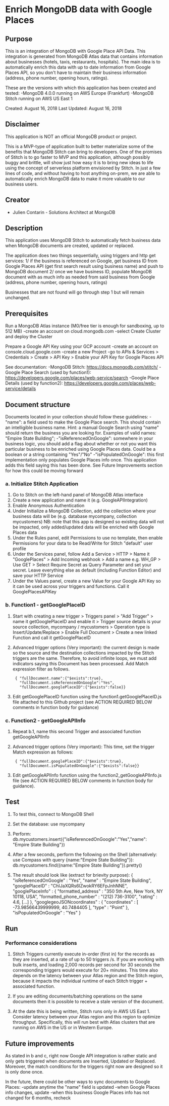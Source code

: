 # Enrich MongoDB data with Google Places

## Purpose

This is an integration of MongoDB with Google Place API Data. This integration is generated from MongoDB Atlas data that contains information about businesses (hotels, taxis, restaurants, hospitals). The main idea is to automatically enrich this data with up to date information from Google Places API, so you don't have to maintain their business information (address, phone number, opening hours, ratings).

These are the versions with which this application has been created and tested:
-MongoDB 4.0.0 running on AWS Europe (Frankfurt)
-MongoDB Stitch running on AWS US East 1

Created: August 16, 2018
Last Updated: August 16, 2018

## Disclaimer

This application is NOT an official MongoDB product or project.

This is a MVP-type of application built to better materialize some of the benefits that MongoDB Stitch can bring to developers. One of the promises of Stitch is to go faster to MVP and this application, although possibly buggy and brittle, will show just how easy it is to bring new ideas to life using the concept of serverless platform envisioned by Stitch. In just a few lines of code, and without having to host anything on-prem, we are able to automatically enrich MongoDB data to make it more valuable to our business users.

## Creator

* Julien Contarin - Solutions Architect at MongoDB

## Description

This application uses MongoDB Stitch to automatically fetch business data when MongoDB documents are created, updated or replaced.

The application does two things sequentially, using triggers and http get services:
1/ if the business is referenced on Google, get business ID from Google Places API (get first search result using business name) and push to MongoDB document
2/ once we have business ID, populate MongoDB document with as much info as needed from said business from Google (address, phone number, opening hours, ratings)

Businesses that are not found will go through step 1 but will remain unchanged.

## Prerequisites

Run a MongoDB Atlas instance (M0/free tier is enough for sandboxing, up to 512 MB)
-create an account on cloud.mongodb.com
-select Create Cluster and deploy the Cluster

Prepare a Google API Key using your GCP account
-create an account on console.cloud.google.com
-create a new Project
-go to APIs & Services > Credentials > Create > API Key > Enable your API Key for Google Places API

See documentation:
-MongoDB Stitch: https://docs.mongodb.com/stitch/
-Google Place Search (used by function1): https://developers.google.com/places/web-service/search
-Google Place Details (used by function2): https://developers.google.com/places/web-service/details


## Document structure

Documents located in your collection should follow these guidelines:
-"name": a field used to make the Google Place search. This should contain an intelligible business name. Hint: a manual Google Search using "name" should return the business you are looking for. Examples of valid names: "Empire State Building";
-"isReferencedOnGoogle": somewhere in your business logic, you should add a flag about whether or not you want this particular business to be enriched using Google Places data. Could be a boolean or a string containing "Yes"/"No"
-"isPopulatedOnGoogle": this first implementation only populates Google Places info once. This application adds this field saying this has been done. See Future Improvements section for how this could be moving forward



### a. Initialize Stitch Application

1. Go to Stitch on the left-hand panel of MongoDB Atlas interface
2. Create a new application and name it (e.g. GoogleAPIIntegration)
3. Enable Anonymous Authentication
4. Under Initialize a MongoDB Collection, add the collection where your business data will be (e.g. database mycompany, collection mycustomers)
NB: note that this app is designed so existing data will not be impacted, only added/updated data will be enriched with Google Places data
5. Under the Rules panel, edit Permissions to use no template, then enable Permissions for your data to be Read/Write for Stitch "default" user profile
6. Under the Services panel, follow Add a Service > HTTP > Name it "GooglePlaces" > Add Incoming webhook > Add a name e.g. WH_GP > Use GET > Select Require Secret as Query Parameter and set your secret. Leave everything else as default (including Function Editor) and save your HTTP Service
7. Under the Values panel, create a new Value for your Google API Key so it can be used across your triggers and functions. Call it GooglePlacesAPIKey

### b. Function1 - getGooglePlaceID

1. Start with creating a new trigger > Triggers panel > "Add Trigger" > name it getGooglePlaceID and enable it > Trigger source details is your source collection, mycompany / mycustomers > Operation type is Insert/Update/Replace > Enable Full Document > Create a new linked Function and call it getGooglePlaceID
2. Advanced trigger options (Very important): the current design is made so the source and the destination collections impacted by the Stitch triggers are the same. Therefore, to avoid infinite loops, we must add indicators saying this Document has been processed. Add Match expression filter as follows.     

        { "fullDocument.name":{"$exists":true},
          "fullDocument.isReferencedOnGoogle":"Yes",
          "fullDocument.googlePlaceID":{"$exists":false}}

3. Edit getGooglePlaceID function using the function1.getGooglePlaceID.js file attached to this Github project (see ACTION REQUIRED BELOW comments in function body for guidance)

### c. Function2 - getGoogleAPIInfo

1. Repeat b.1, name this second Trigger and associated function getGoogleAPIInfo
2. Advanced trigger options (Very important): This time, set the trigger Match expression as follows:

        { "fullDocument.googlePlaceID":{"$exists":true},
          "fullDocument.isPopulatedOnGoogle":{"$exists":false}}
3. Edit getGoogleAPIInfo function using the function2_getGoogleAPIInfo.js file (see ACTION REQUIRED BELOW comments in function body for guidance).

## Test

1. To test this, connect to MongoDB Shell
2. Set the database: use mycompany
3. Perform: db.mycustomers.insert({"isReferencedOnGoogle":"Yes","name": "Empire State Building"})
4. After a few seconds, perform the following on the Shell (alternatively: use Compass with query {name:"Empire State Building"}):
db.mycustomers.find({name:"Empire State Building"}).pretty()

5. The result should look like (extract for brievity purpose):
	    {
        "isReferencedOnGoogle" : "Yes",
        "name" : "Empire State Building",
	      "googlePlaceID" : "ChIJaXQRs6lZwokRY6EFpJnhNNE",
	      "googlePlaceInfo" : {
		      "formatted_address" : "350 5th Ave, New York, NY 10118, USA",
		      "formatted_phone_number" : "(212) 736-3100",
		      "rating" : 4.6,
		      [...]
	         },
      	"googlegeoJSONcoordinates" : {
      		"coordinates" : [
      			-73.98566439999999,
      			40.7484405
      		],
      		"type" : "Point"
      	},
      	"isPopulatedOnGoogle" : "Yes"
      }

## Run

### Performance considerations

1. Stitch Triggers currently execute in-order (first in) for the records as they are inserted, at a rate of up to 50 triggers /s.  If you are working with bulk inserts, and loading 2,000 records per second for 30 seconds the corresponding triggers would execute for 20+ minutes. This time also depends on the latency between your Atlas region and the Stitch region, because it impacts the individual runtime of each Stitch trigger + associated function.

2. If you are editing documents/batching operations on the same documents then it is possible to receive a stale version of the document.

3. At the date this is being written, Stitch runs only in AWS US East 1. Consider latency between your Atlas region and this region to optimize throughput. Specifically, this will run best with Atlas clusters that are running on AWS in the US or in Western Europe.


## Future improvements

As stated in b and c, right now Google API integration is rather static and only gets triggered when documents are Inserted, Updated or Replaced. Moreover, the match conditions for the triggers right now are designed so it is only done once.

In the future, there could be other ways to sync documents to Google Places:
-update anytime the "name" field is updated
-when Google Places info changes, update
-when this business Google Places info has not changed for 6 months, recheck
